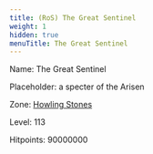 ```yaml
---
title: (RoS) The Great Sentinel
weight: 1
hidden: true
menuTitle: The Great Sentinel
---
```


Name: The Great Sentinel

Placeholder: a specter of the Arisen

Zone: [Howling Stones](/en/ros/exploration/howling_stones)

Level: 113

Hitpoints: 90000000